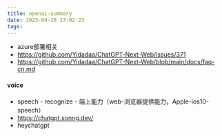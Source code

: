 ```yaml
---
title: openai-summary
date: 2023-04-28 17:02:23
tags:
---
```

- azure部署相关
- https://github.com/Yidadaa/ChatGPT-Next-Web/issues/371
- https://github.com/Yidadaa/ChatGPT-Next-Web/blob/main/docs/faq-cn.md



#### voice
- speech - recognize - 端上能力（web-浏览器提供能力，Apple-ios10-speech）
- https://chatgpt.sonng.dev/
- heychatgpt